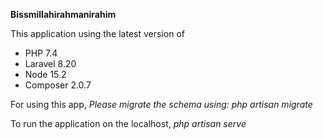 **Bissmillahirahmanirahim**

This application using the latest version of 
- PHP 7.4
- Laravel 8.20
- Node 15.2
- Composer 2.0.7

For using this app, *Please migrate the schema using: php artisan migrate*

To run the application on the localhost, *php artisan serve* 

